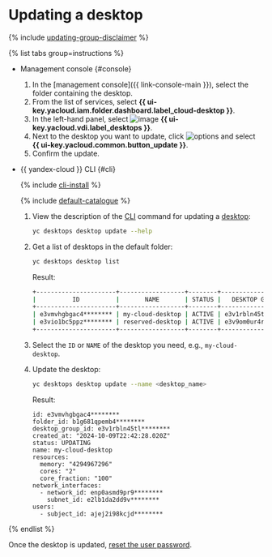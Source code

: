 # Updating a desktop

{% include [updating-group-disclaimer](../../../_includes/cloud-desktop/updating-group-disclaimer.md) %}

{% list tabs group=instructions %}

- Management console {#console}

  1. In the [management console]({{ link-console-main }}), select the folder containing the desktop.
  1. From the list of services, select **{{ ui-key.yacloud.iam.folder.dashboard.label_cloud-desktop }}**.
  1. In the left-hand panel, select ![image](../../../_assets/console-icons/display.svg) **{{ ui-key.yacloud.vdi.label_desktops }}**.
  1. Next to the desktop you want to update, click ![options](../../../_assets/console-icons/ellipsis.svg) and select **{{ ui-key.yacloud.common.button_update }}**.
  1. Confirm the update.

- {{ yandex-cloud }} CLI {#cli}

  {% include [cli-install](../../../_includes/cli-install.md) %}

  {% include [default-catalogue](../../../_includes/default-catalogue.md) %}

  1. View the description of the [CLI](../../../cli/index.yaml) command for updating a [desktop](../../concepts/desktops-and-groups.md):

      ```bash
      yc desktops desktop update --help
      ```

  1. Get a list of desktops in the default folder:

      ```bash
      yc desktops desktop list
      ```

      Result:

      ```bash
      +----------------------+------------------+--------+----------------------+---------------------+
      |          ID          |       NAME       | STATUS |   DESKTOP GROUP ID   |   CREATED (UTC-0)   |
      +----------------------+------------------+--------+----------------------+---------------------+
      | e3vmvhgbgac4******** | my-cloud-desktop | ACTIVE | e3v1rbln45tl******** | 2024-10-09 22:42:28 |
      | e3vio1bc5ppz******** | reserved-desktop | ACTIVE | e3v9om0ur4rl******** | 2024-10-09 21:35:17 |
      +----------------------+------------------+--------+----------------------+---------------------+
      ```

  1. Select the `ID` or `NAME` of the desktop you need, e.g., `my-cloud-desktop`.
  1. Update the desktop:

      ```bash
      yc desktops desktop update --name <desktop_name>
      ```

      Result:

      ```text
      id: e3vmvhgbgac4********
      folder_id: b1g681qpemb4********
      desktop_group_id: e3v1rbln45tl********
      created_at: "2024-10-09T22:42:28.020Z"
      status: UPDATING
      name: my-cloud-desktop
      resources:
        memory: "4294967296"
        cores: "2"
        core_fraction: "100"
      network_interfaces:
        - network_id: enp0asmd9pr9********
          subnet_id: e2lb1da2dd9v********
      users:
        - subject_id: ajej2i98kcjd********
      ```

{% endlist %}

Once the desktop is updated, [reset the user password](password-reset.md).
